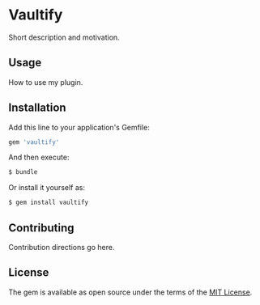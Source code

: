 # Vaultify
Short description and motivation.

## Usage
How to use my plugin.

## Installation
Add this line to your application's Gemfile:

```ruby
gem 'vaultify'
```

And then execute:
```bash
$ bundle
```

Or install it yourself as:
```bash
$ gem install vaultify
```

## Contributing
Contribution directions go here.

## License
The gem is available as open source under the terms of the [MIT License](http://opensource.org/licenses/MIT).
